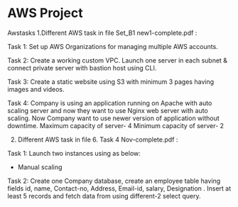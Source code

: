 # AWS Project
Awstasks
1.Different AWS task in file Set_B1 new1-complete.pdf :

Task 1: Set up AWS Organizations for managing multiple AWS accounts.

Task 2: Create a working custom VPC. Launch one server in each subnet & connect private server with
             bastion host using CLI.
             
Task 3: Create a static website using S3 with minimum 3 pages having images and videos.

Task 4:  Company is using an application running on Apache with auto scaling server and now they want to
             use Nginx web server with auto scaling. Now Company want to use newer version of application
             without downtime.
             Maximum capacity of server- 4
             Minimum capacity of server- 2
             
2. Different AWS task in file 6. Task 4 Nov-complete.pdf :

Task 1: Launch two instances using as below:
- Manual scaling
  
Task 2: Create one Company database, create an employee table having fields id, name, Contact-no, Address, Email-id, salary, Designation . Insert at least 5 records and fetch data 
    from using different-2 select query.



